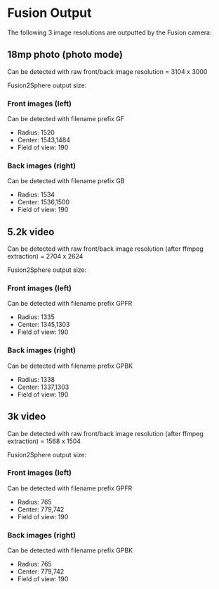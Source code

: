 # Fusion Output

The following 3 image resolutions are outputted by the Fusion camera:

## 18mp photo (photo mode)

Can be detected with raw front/back image resolution = 3104 x 3000

Fusion2Sphere output size:

### Front images (left)

Can be detected with filename prefix GF

* Radius: 1520
* Center: 1543,1484
* Field of view: 190

### Back images (right)

Can be detected with filename prefix GB

* Radius: 1534
* Center: 1536,1500
* Field of view: 190


## 5.2k video

Can be detected with raw front/back image resolution (after ffmpeg extraction) = 2704 x 2624

Fusion2Sphere output size:

### Front images (left)

Can be detected with filename prefix GPFR

* Radius: 1335
* Center: 1345,1303
* Field of view: 190

### Back images (right)

Can be detected with filename prefix GPBK

* Radius: 1338
* Center: 1337,1303
* Field of view: 190

## 3k video

Can be detected with raw front/back image resolution (after ffmpeg extraction) = 1568 x 1504

Fusion2Sphere output size:

### Front images (left)

Can be detected with filename prefix GPFR

* Radius: 765
* Center: 779,742
* Field of view: 190

### Back images (right)

Can be detected with filename prefix GPBK

* Radius: 765
* Center: 779,742
* Field of view: 190